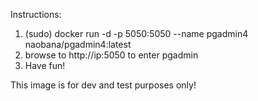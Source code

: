 Instructions:

1. (sudo) docker run -d -p 5050:5050 --name pgadmin4 naobana/pgadmin4:latest
2. browse to http://ip:5050 to enter pgadmin
3. Have fun!

This image is for dev and test purposes only!
